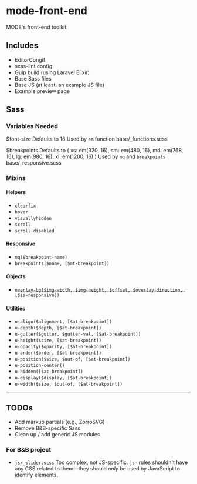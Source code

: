 # mode-front-end

MODE's front-end toolkit

## Includes

- EditorCongif
- scss-lint config
- Gulp build (using Laravel Elixir)
- Base Sass files
- Base JS (at least, an example JS file)
- Example preview page

## Sass

### Variables Needed

$font-size
Defaults to 16
Used by `em` function
base/_functions.scss

$breakpoints
Defaults to (
  xs: em(320, 16),
  sm: em(480, 16),
  md: em(768, 16),
  lg: em(980, 16),
  xl: em(1200, 16)
)
Used by `mq` and `breakpoints`
base/_responsive.scss

### Mixins

#### Helpers

- `clearfix`
- `hover`
- `visuallyhidden`
- `scroll`
- `scroll-disabled`

#### Responsive

- `mq($breakpoint-name)`
- `breakpoints($name, [$at-breakpoint])`

#### Objects

- ~~`overlay-bg($img-width, $img-height, $offset, $overlay-direction, [$is-responsive])`~~

#### Utilities

- `u-align($alignment, [$at-breakpoint])`
- `u-depth($depth, [$at-breakpoint])`
- `u-gutter($gutter, $gutter-val, [$at-breakpoint])`
- `u-height($size, [$at-breakpoint])`
- `u-opacity($opacity, [$at-breakpoint])`
- `u-order($order, [$at-breakpoint])`
- `u-position($size, $out-of, [$at-breakpoint])`
- `u-position-center()`
- `u-hidden([$at-breakpoint])`
- `u-display($display, [$at-breakpoint])`
- `u-width($size, $out-of, [$at-breakpoint])`

---

## TODOs

- Add markup partials (e.g., ZorroSVG)
- Remove B&B-specific Sass
- Clean up / add generic JS modules

### For B&B project

- `js/_slider.scss` Too complex, not JS-specific. `js-` rules shouldn't have
  any CSS related to them—they should *only* be used by JavaScript to identify
  elements.
